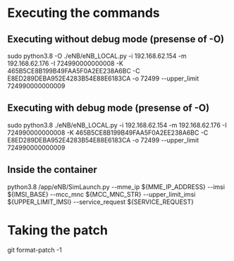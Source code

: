 # Executing the commands

## Executing without debug mode (presense of -O)
sudo python3.8  -O ./eNB/eNB_LOCAL.py -i 192.168.62.154 -m 192.168.62.176 -I 724990000000008 -K 465B5CE8B199B49FAA5F0A2EE238A6BC -C E8ED289DEBA952E4283B54E88E6183CA -o 72499  --upper_limit 724990000000009

## Executing with debug mode (presense of -O)
sudo python3.8 ./eNB/eNB_LOCAL.py -i 192.168.62.154 -m 192.168.62.176 -I 724990000000008 -K 465B5CE8B199B49FAA5F0A2EE238A6BC -C E8ED289DEBA952E4283B54E88E6183CA -o 72499  --upper_limit 724990000000009

## Inside the container
python3.8 /app/eNB/SimLaunch.py --mme_ip ${MME_IP_ADDRESS} --imsi  ${IMSI_BASE} --mcc_mnc ${MCC_MNC_STR} --upper_limit_imsi  ${UPPER_LIMIT_IMSI} --service_request ${SERVICE_REQUEST}

# Taking the patch
git format-patch -1 <Commit-ID>
